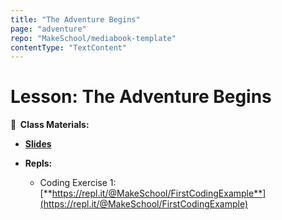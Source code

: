 ```yaml
---
title: "The Adventure Begins"
page: "adventure"
repo: "MakeSchool/mediabook-template"
contentType: "TextContent"
---
```


<!-- .slide: data-background="./Images/header.svg" data-background-repeat="none" data-background-size="40% 40%" data-background-position="center 10%" class="header" -->

# Lesson: The Adventure Begins

<!-- Put a link to the slides so that students can find them -->

**📝 &nbsp;Class Materials:**

<!-- Put a link to the slides -->

- [**Slides**](https://docs.google.com/presentation/d/1mYbYg1Unrq1kc_65qGfW2c003AqSI0uPtn16Xb53lKw/edit#slide=id.p)
- **Repls:**

  - Coding Exercise 1: [**https://repl.it/@MakeSchool/FirstCodingExample**](https://repl.it/@MakeSchool/FirstCodingExample)

<!-- > -->
